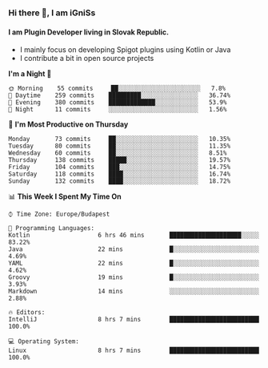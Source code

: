 ### Hi there 👋, I am iGniSs

#### I am Plugin Developer living in Slovak Republic.
- I mainly focus on developing Spigot plugins using Kotlin or Java
- I contribute a bit in open source projects

<!--START_SECTION:waka-->
**I'm a Night 🦉** 

```text
🌞 Morning    55 commits     ██░░░░░░░░░░░░░░░░░░░░░░░   7.8% 
🌆 Daytime    259 commits    █████████░░░░░░░░░░░░░░░░   36.74% 
🌃 Evening    380 commits    █████████████░░░░░░░░░░░░   53.9% 
🌙 Night      11 commits     ░░░░░░░░░░░░░░░░░░░░░░░░░   1.56%

```
📅 **I'm Most Productive on Thursday** 

```text
Monday       73 commits     ██░░░░░░░░░░░░░░░░░░░░░░░   10.35% 
Tuesday      80 commits     ██░░░░░░░░░░░░░░░░░░░░░░░   11.35% 
Wednesday    60 commits     ██░░░░░░░░░░░░░░░░░░░░░░░   8.51% 
Thursday     138 commits    █████░░░░░░░░░░░░░░░░░░░░   19.57% 
Friday       104 commits    ███░░░░░░░░░░░░░░░░░░░░░░   14.75% 
Saturday     118 commits    ████░░░░░░░░░░░░░░░░░░░░░   16.74% 
Sunday       132 commits    ████░░░░░░░░░░░░░░░░░░░░░   18.72%

```


📊 **This Week I Spent My Time On** 

```text
⌚︎ Time Zone: Europe/Budapest

💬 Programming Languages: 
Kotlin                   6 hrs 46 mins       ████████████████████░░░░░   83.22% 
Java                     22 mins             █░░░░░░░░░░░░░░░░░░░░░░░░   4.69% 
YAML                     22 mins             █░░░░░░░░░░░░░░░░░░░░░░░░   4.62% 
Groovy                   19 mins             █░░░░░░░░░░░░░░░░░░░░░░░░   3.93% 
Markdown                 14 mins             ░░░░░░░░░░░░░░░░░░░░░░░░░   2.88%

🔥 Editors: 
IntelliJ                 8 hrs 7 mins        █████████████████████████   100.0%

💻 Operating System: 
Linux                    8 hrs 7 mins        █████████████████████████   100.0%

```


<!--END_SECTION:waka-->